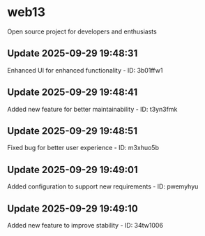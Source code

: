 # web13
Open source project for developers and enthusiasts

## Update 2025-09-29 19:48:31
Enhanced UI for enhanced functionality - ID: 3b01ffw1


## Update 2025-09-29 19:48:41
Added new feature for better maintainability - ID: t3yn3fmk


## Update 2025-09-29 19:48:51
Fixed bug for better user experience - ID: m3xhuo5b


## Update 2025-09-29 19:49:01
Added configuration to support new requirements - ID: pwemyhyu


## Update 2025-09-29 19:49:10
Added new feature to improve stability - ID: 34tw1006

